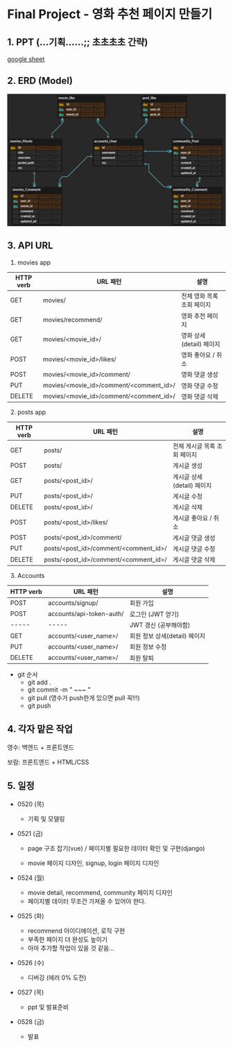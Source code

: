 # Final Project - 영화 추천 페이지 만들기



## 1. PPT (...기획......;; 초초초초 간략)

[google sheet](https://docs.google.com/presentation/d/1RvIF_9Ck6xDtpFSgp0mAvlZCa06VRVh04FstW-k7dxQ/edit?ts=60a36d48#slide=id.gd9446e4414_1_14)



## 2. ERD (Model)

![image-20210520211252198](README.assets/image-20210520211252198.png)







## 3. API URL

1. movies app

| HTTP verb | URL 패턴                                | 설명                       |
| --------- | --------------------------------------- | -------------------------- |
| GET       | movies/                                 | 전체 영화 목록 조회 페이지 |
| GET       | movies/recommend/                       | 영화 추천 페이지           |
| GET       | movies/<movie_id>/                      | 영화 상세(detail) 페이지   |
| POST      | movies/<movie_id>/likes/                | 영화 좋아요 / 취소         |
| POST      | movies/<movie_id>/comment/              | 영화 댓글 생성             |
| PUT       | movies/<movie_id>/comment/<comment_id>/ | 영화 댓글 수정             |
| DELETE    | movies/<movie_id>/comment/<comment_id>/ | 영화 댓글 삭제             |



2. posts app

| HTTP verb | URL 패턴                              | 설명                         |
| --------- | ------------------------------------- | ---------------------------- |
| GET       | posts/                                | 전체 게시글 목록 조회 페이지 |
| POST      | posts/                                | 게시글 생성                  |
| GET       | posts/<post_id>/                      | 게시글 상세(detail) 페이지   |
| PUT       | posts/<post_id>/                      | 게시글 수정                  |
| DELETE    | posts/<post_id>/                      | 게시글 삭제                  |
| POST      | posts/<post_id>/likes/                | 게시글 좋아요 / 취소         |
| POST      | posts/<post_id>/comment/              | 게시글 댓글 생성             |
| PUT       | posts/<post_id>/comment/<comment_id>/ | 게시글 댓글 수정             |
| DELETE    | posts/<post_id>/comment/<comment_id>/ | 게시글 댓글 삭제             |



3. Accounts

| HTTP verb | URL 패턴                 | 설명                          |
| --------- | ------------------------ | ----------------------------- |
| POST      | accounts/signup/         | 회원 가입                     |
| POST      | accounts/api-token-auth/ | 로그인 (JWT 얻기)             |
| -----     | -----                    | JWT 갱신 (공부해야함)         |
| GET       | accounts/<user_name>/    | 회원 정보 상세(detail) 페이지 |
| PUT       | accounts/<user_name>/    | 회원 정보 수정                |
| DELETE    | accounts/<user_name>/    | 회원 탈퇴                     |



- git 순서
  - git add .
  - git commit -m " ~~~ "
  - git pull (영수가 push한게 있으면 pull 꼭!!!)
  - git push



## 4. 각자 맡은 작업

영수: 백엔드 + 프론트엔드

보람: 프론트엔드 + HTML/CSS



## 5. 일정

- 0520 (목)

  - 기획 및 모델링 

- 0521 (금)

  - page 구조 잡기(vue) / 페이지별 필요한 데이터 확인 및 구현(django)

  - movie 페이지 디자인, signup, login 페이지 디자인

- 0524 (월)

  - movie detail, recommend, community 페이지 디자인
  - 페이지별 데이터 무조건 가져올 수 있어야 한다.

- 0525 (화)

  - recommend 아이디에이션, 로직 구현
  - 부족한 페이지 더 완성도 높이기
  - 아마 추가할 작업이 있을 것 같음...

- 0526 (수)

  - 디버깅 (에러 0% 도전)

- 0527 (목)

  - ppt 및 발표준비

- 0528 (금)

  - 발표

